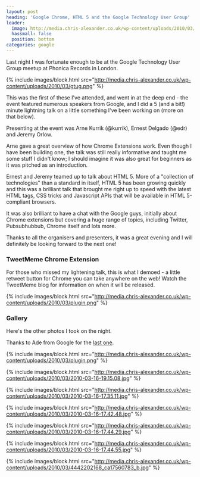 ```yaml
---
layout: post
heading: 'Google Chrome, HTML 5 and the Google Technology User Group'
leader:
  image: http://media.chris-alexander.co.uk/wp-content/uploads/2010/03/4442202168_ca17560783_b.jpg
  hassmall: false
  position: bottom
categories: google
---
```


Last night I was fortunate enough to be at the Google Technology User Group meetup at Phonica Records in London.

{% include images/block.html src="http://media.chris-alexander.co.uk/wp-content/uploads/2010/03/gtug.png" %}

This was the first of these I've attended, and went in at the deep end - the event featured numerous speakers from Google, and I did a 5 (and a bit!) minute lightning talk on a little something I've been working on (more on that below).

Presenting at the event was Arne Kurrik (@kurrik), Ernest Delgado (@edr) and Jeremy Orlow.

Arne gave a great overview of how Chrome Extensions work. Even though I have been building one, the talk was still really informative and taught me some stuff I didn't know; I should imagine it was also great for beginners as it was pitched as an introduction.

Ernest and Jeremy teamed up to talk about HTML 5. More of a "collection of technologies" than a standard in itself, HTML 5 has been growing quickly and this was a brilliant talk that brought me right up to speed with the latest HTML tags, CSS tricks and Javascript APIs that will be available in HTML 5-compliant browsers.

It was also brilliant to have a chat with the Google guys, initially about Chrome extensions but covering a huge range of topics, including Twitter, Pubsubhubbub, Chrome itself and lots more.

Thanks to all the organisers and presenters, it was a great evening and I will definitely be looking forward to the next one!

### TweetMeme Chrome Extension

For those who missed my lightening talk, this is what I demoed - a little retweet button for Chrome you can take anywhere on the web! Watch the TweetMeme blog for information on when it will be released.

{% include images/block.html src="http://media.chris-alexander.co.uk/wp-content/uploads/2010/03/plugin.png" %}

### Gallery

Here's the other photos I took on the night.

Thanks to Ade from Google for the [last one](http://www.flickr.com/photos/adewale_oshineye/4442202168/in/set-72157623517208553/).

{% include images/block.html src="http://media.chris-alexander.co.uk/wp-content/uploads/2010/03/plugin.png" %}

{% include images/block.html src="http://media.chris-alexander.co.uk/wp-content/uploads/2010/03/2010-03-16-19.15.08.jpg" %}

{% include images/block.html src="http://media.chris-alexander.co.uk/wp-content/uploads/2010/03/2010-03-16-17.35.11.jpg" %}

{% include images/block.html src="http://media.chris-alexander.co.uk/wp-content/uploads/2010/03/2010-03-16-17.42.48.jpg" %}

{% include images/block.html src="http://media.chris-alexander.co.uk/wp-content/uploads/2010/03/2010-03-16-17.44.29.jpg" %}

{% include images/block.html src="http://media.chris-alexander.co.uk/wp-content/uploads/2010/03/2010-03-16-17.44.55.jpg" %}

{% include images/block.html src="http://media.chris-alexander.co.uk/wp-content/uploads/2010/03/4442202168_ca17560783_b.jpg" %}
